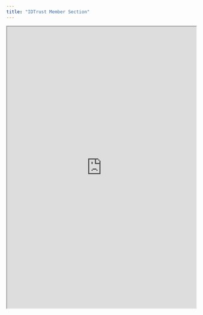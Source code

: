 ```yaml
---
title: "IDTrust Member Section"
---
```



<iframe height="750" width="100%" src="https://ewelton.github.io/ktest/wiki.html#IDTrust%20Member%20Section"></iframe>
